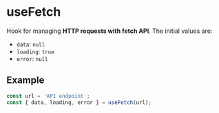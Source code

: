 # useFetch

Hook for managing **HTTP requests with fetch API**. The initial values are:

- `data`: `null`
- `loading`: `true`
- `error`: `null`

## Example

```js
const url = 'API endpoint';
const { data, loading, error } = useFetch(url);
```
